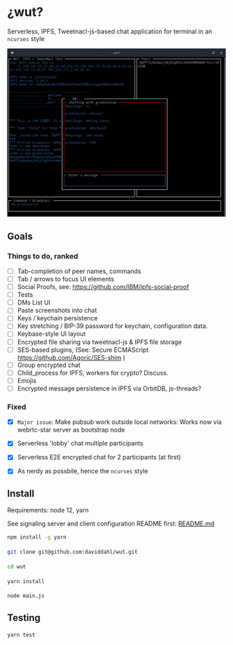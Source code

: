 # ¿wut?

Serverless, IPFS, Tweetnacl-js-based chat application for terminal in an `ncurses` style

![](img/wut-screen.png)

## Goals

### Things to do, ranked

* [ ] Tab-completion of peer names, commands
* [ ] Tab / arrows to focus UI elements
* [ ] Social Proofs, see: https://github.com/IBM/ipfs-social-proof
* [ ] Tests
* [ ] DMs List UI
* [ ] Paste screenshots into chat
* [ ] Keys / keychain persistence
* [ ] Key stretching / BIP-39 password for keychain, configuration data.
* [ ] Keybase-style UI layout
* [ ] Encrypted file sharing via tweetnacl-js & IPFS file storage
* [ ] SES-based plugins, (See: Secure ECMAScript https://github.com/Agoric/SES-shim )
* [ ] Group encrypted chat
* [ ] Child_process for IPFS, workers for crypto? Discuss.
* [ ] Emojis
* [ ] Encrypted message persistence in IPFS via OrbitDB, js-threads?

### Fixed

* [x] `Major issue`: Make pubsub work outside local networks: Works now via webrtc-star server as bootstrap node
* [x] Serverless 'lobby' chat multiple participants
* [x] Serverless E2E encrypted chat for 2 participants (at first)
* [x] As nerdy as possbile, hence the `ncurses` style


## Install

Requirements: node 12, yarn

See signaling server and client configuration README first: [README.md](signal-server/README.md)

```bash
npm install -g yarn

git clone git@github.com:daviddahl/wut.git

cd wut

yarn install

node main.js

```

## Testing

`yarn test`
